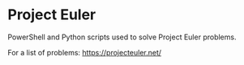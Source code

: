 # Project Euler
PowerShell and Python scripts used to solve Project Euler problems.

For a list of problems: https://projecteuler.net/

